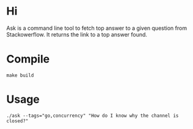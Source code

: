 # Hi

Ask is a command line tool to fetch top answer to a given question from Stackowerflow. It returns the link to a top answer found.

# Compile
```
make build
```

# Usage
```
./ask --tags="go,concurrency" "How do I know why the channel is closed?"
```
